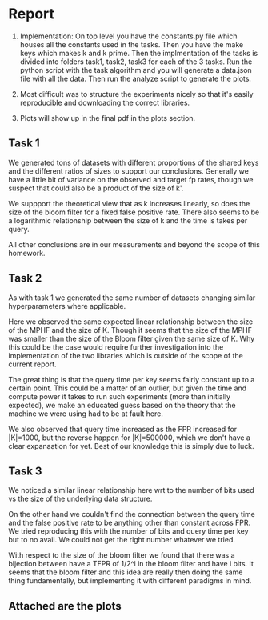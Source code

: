 # Report

1. Implementation: On top level you have the constants.py file which houses all the constants used in the tasks. Then you have the make keys which makes k and k prime. Then the implmentation of the tasks is divided into folders task1, task2, task3 for each of the 3 tasks. Run the python script with the task algorithm and you will generate a data.json file with all the data. Then run the analyze script to generate the plots. 

2. Most difficult was to structure the experiments nicely so that it's easily reproducible and downloading the correct libraries.

3. Plots will show up in the final pdf in the plots section.

## Task 1
We generated tons of datasets with different proportions of the shared keys and the different ratios of sizes to support our conclusions. Generally we have a little bit of variance on the observed and target fp rates, though we suspect that could also be a product of the size of k'. 

We suppport the theoretical view that as k increases linearly, so does the size of the bloom filter for a fixed false positive rate. There also seems to be a logarithmic relationship between the size of k and the time is takes per query. 

All other conclusions are in our measurements and beyond the scope of this homework.

## Task 2
As with task 1 we generated the same number of datasets changing similar hyperparameters where applicable. 

Here we observed the same expected linear relationship between the size of the MPHF and the size of K. Though it seems that the size of the MPHF was smaller than the size of the Bloom filter given the same size of K. Why this could be the case would require further investigation into the implementation of the two libraries which is outside of the scope of the current report.

The great thing is that the query time per key seems fairly constant up to a certain point. This could be a matter of an outlier, but given the time and compute power it takes to run such experiments (more than initially expected), we make an educated guess based on the theory that the machine we were using had to be at fault here.

We also observed that query time increased as the FPR increased for |K|=1000, but the reverse happen for |K|=500000, which we don't have a clear expanaation for yet. Best of our knowledge this is simply due to luck.

## Task 3

We noticed a similar linear relationship here wrt to the number of bits used vs the size of the underlying data structure.
 
On the other hand we couldn't find the connection between the query time and the false positive rate to be anything other than constant across FPR. We tried reproducing this with the number of bits and query time per key but to no avail. We could not get the right number whatever we tried. 

With respect to the size of the bloom filter we found that there was a bijection between have a TFPR of 1/2^i in the bloom filter and have i bits. It seems that the bloom filter and this idea are really then doing the same thing fundamentally, but implementing it with different paradigms in mind.


## Attached are the plots
